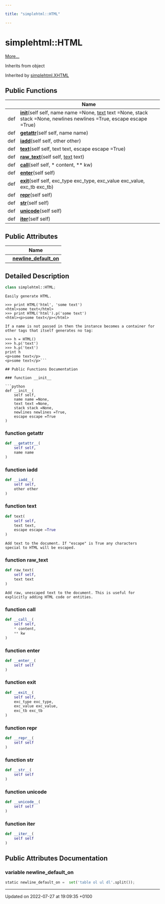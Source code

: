 ```yaml
---

title: "simplehtml::HTML"

---
```


# simplehtml::HTML



 [More...](#detailed-description)

Inherits from object

Inherited by [simplehtml.XHTML](http://example.org/classes/classsimplehtml_1_1xhtml/)

## Public Functions

|                | Name           |
| -------------- | -------------- |
| def | **[__init__](http://example.org/classes/classsimplehtml_1_1html/#function---init--)**(self self, name name =None, <a href="http://example.org/classes/classsimplehtml_1_1html/#function-text">text</a> text =None, stack stack =None, newlines newlines =True, escape escape =True) |
| def | **[__getattr__](http://example.org/classes/classsimplehtml_1_1html/#function---getattr--)**(self self, name name) |
| def | **[__iadd__](http://example.org/classes/classsimplehtml_1_1html/#function---iadd--)**(self self, other other) |
| def | **[text](http://example.org/classes/classsimplehtml_1_1html/#function-text)**(self self, text text, escape escape =True) |
| def | **[raw_text](http://example.org/classes/classsimplehtml_1_1html/#function-raw-text)**(self self, <a href="http://example.org/classes/classsimplehtml_1_1html/#function-text">text</a> text) |
| def | **[__call__](http://example.org/classes/classsimplehtml_1_1html/#function---call--)**(self self, * content, ** kw) |
| def | **[__enter__](http://example.org/classes/classsimplehtml_1_1html/#function---enter--)**(self self) |
| def | **[__exit__](http://example.org/classes/classsimplehtml_1_1html/#function---exit--)**(self self, exc_type exc_type, exc_value exc_value, exc_tb exc_tb) |
| def | **[__repr__](http://example.org/classes/classsimplehtml_1_1html/#function---repr--)**(self self) |
| def | **[__str__](http://example.org/classes/classsimplehtml_1_1html/#function---str--)**(self self) |
| def | **[__unicode__](http://example.org/classes/classsimplehtml_1_1html/#function---unicode--)**(self self) |
| def | **[__iter__](http://example.org/classes/classsimplehtml_1_1html/#function---iter--)**(self self) |

## Public Attributes

|                | Name           |
| -------------- | -------------- |
| | **[newline_default_on](http://example.org/classes/classsimplehtml_1_1html/#variable-newline-default-on)**  |

## Detailed Description

```python
class simplehtml::HTML;
```




```
Easily generate HTML.

>>> print HTML('html', 'some text')
<html>some text</html>
>>> print HTML('html').p('some text')
<html><p>some text</p></html>

If a name is not passed in then the instance becomes a container for
other tags that itself generates no tag:

>>> h = HTML()
>>> h.p('text')
>>> h.p('text')
print h
<p>some text</p>
<p>some text</p>```

## Public Functions Documentation

### function __init__

```python
def __init__(
    self self,
    name name =None,
    text text =None,
    stack stack =None,
    newlines newlines =True,
    escape escape =True
)
```


### function __getattr__

```python
def __getattr__(
    self self,
    name name
)
```


### function __iadd__

```python
def __iadd__(
    self self,
    other other
)
```


### function text

```python
def text(
    self self,
    text text,
    escape escape =True
)
```




```
Add text to the document. If "escape" is True any characters
special to HTML will be escaped.
```


### function raw_text

```python
def raw_text(
    self self,
    text text
)
```




```
Add raw, unescaped text to the document. This is useful for
explicitly adding HTML code or entities.
```


### function __call__

```python
def __call__(
    self self,
    * content,
    ** kw
)
```


### function __enter__

```python
def __enter__(
    self self
)
```


### function __exit__

```python
def __exit__(
    self self,
    exc_type exc_type,
    exc_value exc_value,
    exc_tb exc_tb
)
```


### function __repr__

```python
def __repr__(
    self self
)
```


### function __str__

```python
def __str__(
    self self
)
```


### function __unicode__

```python
def __unicode__(
    self self
)
```


### function __iter__

```python
def __iter__(
    self self
)
```


## Public Attributes Documentation

### variable newline_default_on

```python
static newline_default_on =  set('table ol ul dl'.split());
```


-------------------------------

Updated on 2022-07-27 at 19:09:35 +0100